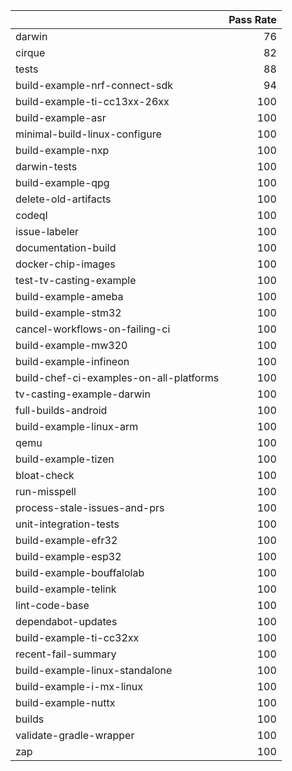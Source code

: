 |                                         |   Pass Rate |
|:----------------------------------------|------------:|
| darwin                                  |          76 |
| cirque                                  |          82 |
| tests                                   |          88 |
| build-example-nrf-connect-sdk           |          94 |
| build-example-ti-cc13xx-26xx            |         100 |
| build-example-asr                       |         100 |
| minimal-build-linux-configure           |         100 |
| build-example-nxp                       |         100 |
| darwin-tests                            |         100 |
| build-example-qpg                       |         100 |
| delete-old-artifacts                    |         100 |
| codeql                                  |         100 |
| issue-labeler                           |         100 |
| documentation-build                     |         100 |
| docker-chip-images                      |         100 |
| test-tv-casting-example                 |         100 |
| build-example-ameba                     |         100 |
| build-example-stm32                     |         100 |
| cancel-workflows-on-failing-ci          |         100 |
| build-example-mw320                     |         100 |
| build-example-infineon                  |         100 |
| build-chef-ci-examples-on-all-platforms |         100 |
| tv-casting-example-darwin               |         100 |
| full-builds-android                     |         100 |
| build-example-linux-arm                 |         100 |
| qemu                                    |         100 |
| build-example-tizen                     |         100 |
| bloat-check                             |         100 |
| run-misspell                            |         100 |
| process-stale-issues-and-prs            |         100 |
| unit-integration-tests                  |         100 |
| build-example-efr32                     |         100 |
| build-example-esp32                     |         100 |
| build-example-bouffalolab               |         100 |
| build-example-telink                    |         100 |
| lint-code-base                          |         100 |
| dependabot-updates                      |         100 |
| build-example-ti-cc32xx                 |         100 |
| recent-fail-summary                     |         100 |
| build-example-linux-standalone          |         100 |
| build-example-i-mx-linux                |         100 |
| build-example-nuttx                     |         100 |
| builds                                  |         100 |
| validate-gradle-wrapper                 |         100 |
| zap                                     |         100 |
